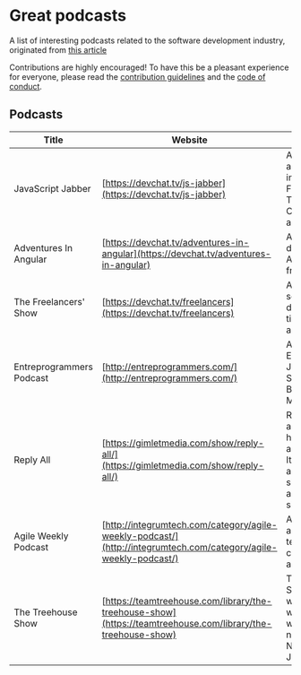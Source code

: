 # Great podcasts

A list of interesting podcasts related to the software development industry, originated from [this
article](https://codesi.nz/my-favorite-podcasts/)

Contributions are highly encouraged! To have this be a pleasant experience for everyone, please read the [contribution guidelines](CONTRIBUTING.md) and the [code of conduct](CODE_OF_CONDUCT.md).

## Podcasts

Title | Website | Description | Tags
------------ | ------- | ------- | -------
JavaScript Jabber | [https://devchat.tv/js-jabber](https://devchat.tv/js-jabber) | A weekly podcast about JavaScript, including Node.js, Front-End Technologies, Careers, Teams and more. | javascript, libraries, frameworks, development
Adventures In Angular | [https://devchat.tv/adventures-in-angular](https://devchat.tv/adventures-in-angular) | A weekly show dedicated to the AngularJS framework. | angularjs, google, frameworks
The Freelancers' Show | [https://devchat.tv/freelancers](https://devchat.tv/freelancers) | A podcast about self-employed developers. Lots of tips and useful advice. | freelancing, self-employment, clients
Entreprogrammers Podcast | [http://entreprogrammers.com/](http://entreprogrammers.com/) | All about the Entreprogrammers! Josh Earl, John Sonmez, Derick Bailey, and Charles Max Wood! | freelancing, entrepreneurship
Reply All | [https://gimletmedia.com/show/reply-all/](https://gimletmedia.com/show/reply-all/) | Reply All is a show about the internet, hosted by PJ Vogt and Alex Goldman. It features stories about how people shape the internet, and the internet shapes people. | internet, technology
Agile Weekly Podcast | [http://integrumtech.com/category/agile-weekly-podcast/](http://integrumtech.com/category/agile-weekly-podcast/) | A podcast about agile practices, team communication and much more | agile, development, communication
The Treehouse Show | [https://teamtreehouse.com/library/the-treehouse-show](https://teamtreehouse.com/library/the-treehouse-show) | The Treehouse Show is your weekly dose of web design and web development news, hosted by Nick Pettit and Jason Seifer. | frontend, javascript, html, css
